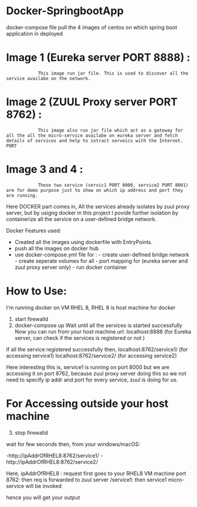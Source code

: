 # Docker-SpringbootApp

docker-compose file pull the 4 images of centos on which spring boot application in deployed

# Image 1 (Eureka server PORT 8888) :
                This image run jar file. This is used to discover all the service availabe on the network.
# Image 2 (ZUUL Proxy server PORT 8762) :
                This image also run jar file which act as a gateway for all the all the micro-service availabe on eureka server and fetch                   details of services and help to intract serveics with the Internet. PORT 
# Image 3 and 4 :
                These two service (servic1 PORT 8000, service2 PORT 8001) are for demo purpose just to show on which ip address and port they are running.
             
Here DOCKER part comes in, All the services already isolates by zuul proxy server, but by usigng docker in this project I povide further isolation by containerize all the service on a user-defined bridge network.

Docker Features used:
- Created all the images using dockerfile with EntryPoints.
- push all the images on docker hub
- use docker-compose.yml file for :
      - create user-defined bridge network
      - create seperate volumes for all
      - port mapping for (eureka server and zuul proxy server only)
      - run docker container
      
# How to Use:
I'm running docker on VM RHEL 8, RHEL 8 is host machine for docker
1. start firewalld
2. docker-compose up
Wait until all the services is started successfully
Now you can run from your host machine
url: localhost:8888 (for Eureka server, can check if the services is registered or not )

If all the service registered successfully then, 
localhost:8762/service1/   (for accessing service1)
localhost:8762/service2/   (for accessing service2)

Here interesting this is, 
service1 is running on port 8000 but we are accessing it on port 8762, because zuul proxy server doing this so we not need to specify ip addr and port for every service, zuul is doing for us.


# For Accessing outside your host machine
3. stop firewalld

wait for few seconds
then,
from your windows/macOS:

-http://ipAddrOfRHEL8:8762/service1/
-http://ipAddrOfRHEL8:8762/service2/

Here,
ipAddrOfRHEL8 : request first goes to your RHEL8 VM machine
port 8762: then req is forwarded to zuul server
/service1: then service1 micro-service will be invoked

hence you will get your output
